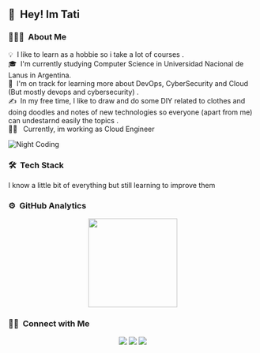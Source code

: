 ## 👋 &nbsp;Hey! Im Tati

### 👨🏻‍💻 &nbsp;About Me

💡 &nbsp;I like to learn as a hobbie so i take a lot of courses .\
🎓 &nbsp;I'm currently studying Computer Science in Universidad Nacional de Lanus in Argentina.\
🌱 &nbsp;I'm on track for learning more about DevOps, CyberSecurity and Cloud (But mostly devops and cybersecurity) .\
✍️ &nbsp;In my free time, I like to draw and do some DIY related to clothes and doing doodles and notes of new technologies so everyone (apart from me) can undestarnd easily the topics    .\
👷‍♀️ &nbsp; Currently, im working as Cloud Engineer 


<img alt="Night Coding" src="https://github.com/titamun/titamun/blob/main/Assets/CodingGif.gif?raw=true" align="center"/>

### 🛠 &nbsp;Tech Stack

I know a little bit of everything but still learning to improve them


### ⚙️ &nbsp;GitHub Analytics

<p align="center">
<a href="https://github.com/tatimun">
  <img height="180em" src="https://github-readme-stats-eight-theta.vercel.app/api/top-langs/?username=titamun&layout=compact&exclude_lang=java+r&theme=vue-dark" />
</a>
</p>

### 🤝🏻 &nbsp;Connect with Me

<p align="center">
<a href="https://linkedin.com/in/tatianasmunoz"><img src="https://img.shields.io/badge/-Tatiana%20Mun-0077B5?style=flat-square&logo=Linkedin&logoColor=white"/></a>
<a href="mailto:apuntatis@gmail.com"><img src="https://img.shields.io/badge/-apuntatis@gmail.com-D14836?style=flat-square&logo=Gmail&logoColor=white"/></a>
<a href="https://www.behance.net/TatianaSMunoz"><img src="https://img.shields.io/badge/-@Tatiana-Munoz?style=flat-square&logo=Behance&logoColor=white"/></a>
</p>
